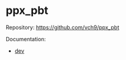 # ppx_pbt

Repository: https://github.com/vch9/ppx_pbt

Documentation:
* [dev](https://vch9.github.io/ppx_pbt/dev/ppx_pbt/)
